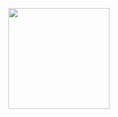 
<a href=" https://betterdiscord.net/ghdl?id=2813" target="_blank"> <img src="https://avatars0.githubusercontent.com/u/24623601?s=460&v=4" alt="" width="200px" height="200px"> </a>
